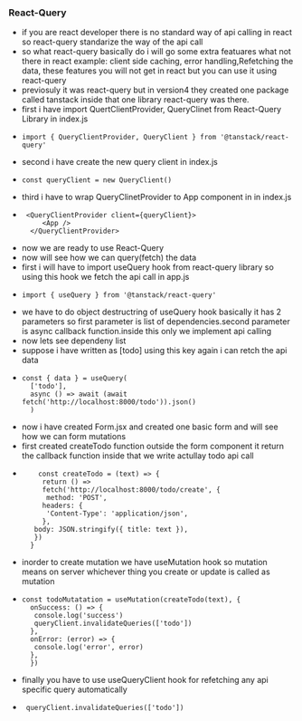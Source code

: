 ### React-Query

- if you are react developer there is no standard way of api calling in react so react-query standarize the way of the api call
- so what react-query basically do i will go some extra featuares what not there in react example: client side caching, error handling,Refetching the data, these features you will not get in react but you can use it using react-query
- previosuly it was react-query but in version4 they created one package called tanstack inside that one library react-query was there.
- first i have import QuertClientProvider, QueryClinet from React-Query Library in index.js
-     import { QueryClientProvider, QueryClient } from '@tanstack/react-query'

- second i have create the new query client in index.js
-     const queryClient = new QueryClient()

- third i have to wrap QueryClinetProvider to App component in in index.js
-      <QueryClientProvider client={queryClient}>
           <App />
        </QueryClientProvider>

- now we are ready to use React-Query
- now will see how we can query(fetch) the data
- first i will have to import useQuery hook from react-query library so using this hook we fetch the api call in app.js
-     import { useQuery } from '@tanstack/react-query'
- we have to do object destructring of useQuery hook basically it has 2 parameters so first parameter is list of dependencies.second parameter is async callback function.inside this only we implement api calling
- now lets see dependeny list
- suppose i have written as [todo] using this key again i can retch the api data
-     const { data } = useQuery(
        ['todo'],
        async () => await (await fetch('http://localhost:8000/todo')).json()
        )

- now i have created Form.jsx and created one basic form and will see how we can form mutations
- first created createTodo function outside the form component it return the callback function inside that we write actullay todo api call
-         const createTodo = (text) => {
           return () =>
           fetch('http://localhost:8000/todo/create', {
            method: 'POST',
           headers: {
            'Content-Type': 'application/json',
           },
         body: JSON.stringify({ title: text }),
         })
        }
- inorder to create mutation we have useMutation hook so mutation means on server whichever thing you create or update is called as mutation
-     const todoMutatation = useMutation(createTodo(text), {
        onSuccess: () => {
         console.log('success')
         queryClient.invalidateQueries(['todo'])
        },
        onError: (error) => {
         console.log('error', error)
        },
        })
- finally you have to use useQueryClient hook for refetching any api specific query automatically
-      queryClient.invalidateQueries(['todo'])
